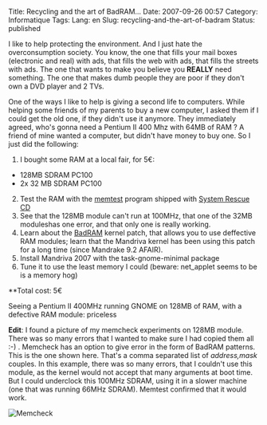 Title: Recycling and the art of BadRAM...
Date: 2007-09-26 00:57
Category: Informatique
Tags:
Lang: en
Slug: recycling-and-the-art-of-badram
Status: published

I like to help protecting the environment. And I just hate the overconsumption
society. You know, the one that fills your mail boxes (electronic and real)
with ads, that fills the web with ads, that fills the streets with ads. The one
that wants to make you believe you **REALLY** need something. The one that
makes dumb people they are poor if they don't own a DVD player and 2 TVs.

One of the ways I like to help is giving a second life to computers. While
helping some friends of my parents to buy a new computer, I asked them if I
could get the old one, if they didn't use it anymore. They immediately agreed,
who's gonna need a Pentium II 400 Mhz with 64MB of RAM ? A friend of mine
wanted a computer, but didn't have money to buy one. So I just did the
following:

1. I bought some RAM at a local fair, for 5€:

-   128MB SDRAM PC100
-   2x 32 MB SDRAM PC100

2. Test the RAM with the [memtest](http://www.memtest.org/) program shipped
with [System Rescue CD](http://www.sysresccd.org/)
3. See that the 128MB module can't run at 100MHz, that one of the 32MB
moduleshas one error, and that only one is really working.
4. Learn about the [BadRAM](http://rick.vanrein.org/linux/badram/) kernel
patch, that allows you to use deffective RAM modules; learn that the Mandriva
kernel has been using this patch for a long time (since Mandrake 9.2 AFAIR).
5. Install Mandriva 2007 with the task-gnome-minimal package
6. Tune it to use the least memory I could (beware: net_applet seems to be is a
memory hog)

**Total cost: 5€

Seeing a Pentium II 400MHz running GNOME on 128MB of RAM, with a defective RAM
module: priceless

**Edit**: I found a picture of my memcheck experiments on 128MB module. There
was so many errors that I wanted to make sure I had copied them all :-) .
Memcheck has an option to give error in the form of BadRAM patterns. This is
the one shown here. That's a comma separated list of *address,mask* couples. In
this example, there was so many errors, that I couldn't use this module, as the
kernel would not accept that many arguments at boot time. But I could
underclock this 100MHz SDRAM, using it in a slower machine (one that was
running 66MHz SDRAM). Memtest confirmed that it would work.

![Memcheck]({static}/media/vrac/memcheck.jpg)
